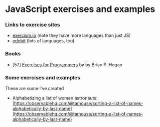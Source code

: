 # JavaScript exercises and examples

### Links to exercise sites

* [exercism.io](https://exercism.io/tracks/javascript) \(note they have more languages than just JS\)
* [edebit](https://edabit.com/challenges) \(lots of languages, too\)

### Books

* \[57\] [Exercises for Programmers](https://pragprog.com/book/bhwb/exercises-for-programmers) by by Brian P. Hogan

### Some exercises and examples

These are some I've created

* Alphabetizing a list of women astronauts: [https://observablehq.com/@tamouse/sorting-a-list-of-names-alphabetically-by-last-name](https://observablehq.com/@tamouse/sorting-a-list-of-names-alphabetically-by-last-name)

